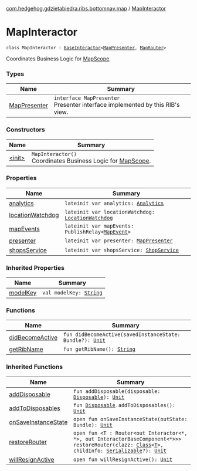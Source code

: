 [com.hedgehog.gdzietabiedra.ribs.bottomnav.map](../index.md) / [MapInteractor](./index.md)

# MapInteractor

`class MapInteractor : `[`BaseInteractor`](../../com.uber.rib.core/-base-interactor/index.md)`<`[`MapPresenter`](-map-presenter/index.md)`, `[`MapRouter`](../-map-router/index.md)`>`

Coordinates Business Logic for [MapScope](#).

### Types

| Name | Summary |
|---|---|
| [MapPresenter](-map-presenter/index.md) | `interface MapPresenter`<br>Presenter interface implemented by this RIB's view. |

### Constructors

| Name | Summary |
|---|---|
| [&lt;init&gt;](-init-.md) | `MapInteractor()`<br>Coordinates Business Logic for [MapScope](#). |

### Properties

| Name | Summary |
|---|---|
| [analytics](analytics.md) | `lateinit var analytics: `[`Analytics`](../../com.hedgehog.gdzietabiedra.utils.analytics/-analytics/index.md) |
| [locationWatchdog](location-watchdog.md) | `lateinit var locationWatchdog: `[`LocationWatchdog`](../../com.hedgehog.gdzietabiedra.appservice/-location-watchdog/index.md) |
| [mapEvents](map-events.md) | `lateinit var mapEvents: PublishRelay<`[`MapEvent`](../-map-event/index.md)`>` |
| [presenter](presenter.md) | `lateinit var presenter: `[`MapPresenter`](-map-presenter/index.md) |
| [shopsService](shops-service.md) | `lateinit var shopsService: `[`ShopService`](../../com.hedgehog.gdzietabiedra.appservice/-shop-service/index.md) |

### Inherited Properties

| Name | Summary |
|---|---|
| [modelKey](../../com.uber.rib.core/-base-interactor/model-key.md) | `val modelKey: `[`String`](https://kotlinlang.org/api/latest/jvm/stdlib/kotlin/-string/index.html) |

### Functions

| Name | Summary |
|---|---|
| [didBecomeActive](did-become-active.md) | `fun didBecomeActive(savedInstanceState: Bundle?): `[`Unit`](https://kotlinlang.org/api/latest/jvm/stdlib/kotlin/-unit/index.html) |
| [getRibName](get-rib-name.md) | `fun getRibName(): `[`String`](https://kotlinlang.org/api/latest/jvm/stdlib/kotlin/-string/index.html) |

### Inherited Functions

| Name | Summary |
|---|---|
| [addDisposable](../../com.uber.rib.core/-base-interactor/add-disposable.md) | `fun addDisposable(disposable: `[`Disposable`](http://reactivex.io/RxJava/javadoc/io/reactivex/disposables/Disposable.html)`): `[`Unit`](https://kotlinlang.org/api/latest/jvm/stdlib/kotlin/-unit/index.html) |
| [addToDisposables](../../com.uber.rib.core/-base-interactor/add-to-disposables.md) | `fun `[`Disposable`](http://reactivex.io/RxJava/javadoc/io/reactivex/disposables/Disposable.html)`.addToDisposables(): `[`Unit`](https://kotlinlang.org/api/latest/jvm/stdlib/kotlin/-unit/index.html) |
| [onSaveInstanceState](../../com.uber.rib.core/-base-interactor/on-save-instance-state.md) | `open fun onSaveInstanceState(outState: Bundle): `[`Unit`](https://kotlinlang.org/api/latest/jvm/stdlib/kotlin/-unit/index.html) |
| [restoreRouter](../../com.uber.rib.core/-base-interactor/restore-router.md) | `open fun <T : Router<out Interactor<*, *>, out InteractorBaseComponent<*>>> restoreRouter(clazz: `[`Class`](https://developer.android.com/reference/java/lang/Class.html)`<`[`T`](../../com.uber.rib.core/-base-interactor/restore-router.md#T)`>, childInfo: `[`Serializable`](https://developer.android.com/reference/java/io/Serializable.html)`?): `[`Unit`](https://kotlinlang.org/api/latest/jvm/stdlib/kotlin/-unit/index.html) |
| [willResignActive](../../com.uber.rib.core/-base-interactor/will-resign-active.md) | `open fun willResignActive(): `[`Unit`](https://kotlinlang.org/api/latest/jvm/stdlib/kotlin/-unit/index.html) |
